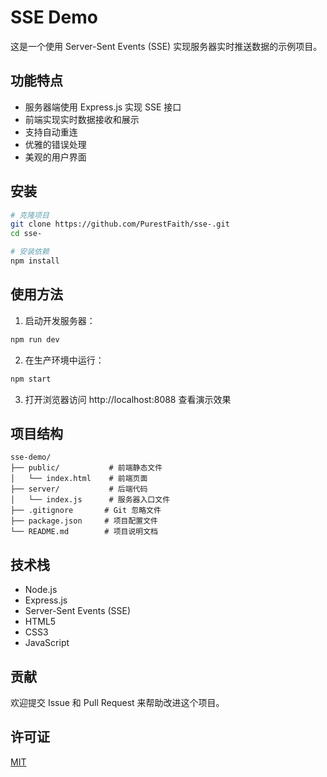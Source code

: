 # SSE Demo

这是一个使用 Server-Sent Events (SSE) 实现服务器实时推送数据的示例项目。

## 功能特点

- 服务器端使用 Express.js 实现 SSE 接口
- 前端实现实时数据接收和展示
- 支持自动重连
- 优雅的错误处理
- 美观的用户界面

## 安装

```bash
# 克隆项目
git clone https://github.com/PurestFaith/sse-.git
cd sse-

# 安装依赖
npm install
```

## 使用方法

1. 启动开发服务器：

```bash
npm run dev
```

2. 在生产环境中运行：

```bash
npm start
```

3. 打开浏览器访问 http://localhost:8088 查看演示效果

## 项目结构

```
sse-demo/
├── public/           # 前端静态文件
│   └── index.html    # 前端页面
├── server/           # 后端代码
│   └── index.js      # 服务器入口文件
├── .gitignore       # Git 忽略文件
├── package.json     # 项目配置文件
└── README.md        # 项目说明文档
```

## 技术栈

- Node.js
- Express.js
- Server-Sent Events (SSE)
- HTML5
- CSS3
- JavaScript

## 贡献

欢迎提交 Issue 和 Pull Request 来帮助改进这个项目。

## 许可证

[MIT](LICENSE)